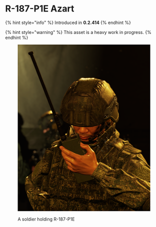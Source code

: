 # R-187-P1E Azart

{% hint style="info" %}
Introduced in **0.2.414**
{% endhint %}

{% hint style="warning" %}
This asset is a heavy work in progress.
{% endhint %}

<figure><img src="../../../../.gitbook/assets/azart" alt=""><figcaption><p>A soldier holding R-187-P1E</p></figcaption></figure>
